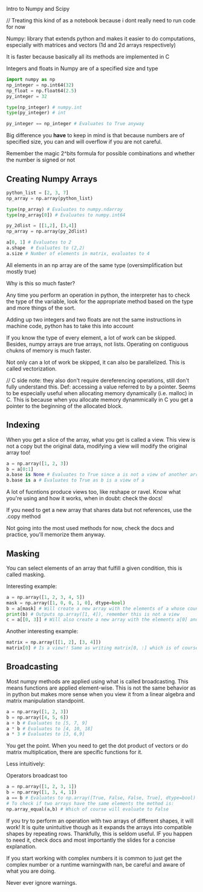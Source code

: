 Intro to Numpy and Scipy

// Treating this kind of as a notebook because i dont really need to run code for now

Numpy: library that extends python and makes it easier to do computations, especially with matrices and vectors (1d and 2d arrays respectively)

It is faster because basically all its methods are implemented in C

Integers and floats in Numpy are of a specified size and type

```py
import numpy as np
np_integer = np.int64(32)
np_float = np.float64(2.5)
py_integer = 32

type(np_integer) # numpy.int
type(py_integer) # int

py_integer == np_integer # Evaluates to True anyway

```

Big difference you **have** to keep in mind is that because numbers are of specified size, you can and will overflow if you are not careful.

Remember the magic 2^bits formula for possible combinations and whether the number is signed or not

## Creating Numpy Arrays

```py
python_list = [2, 3, 7]
np_array = np.array(python_list)

type(np_array) # Evaluates to numpy.ndarray
type(np_array[0]) # Evaluates to numpy.int64

py_2dlist = [[1,2], [3,4]]
np_array = np.array(py_2dlist)

a[0, 1] # Evaluates to 2
a.shape  # Evaluates to (2,2)
a.size # Number of elements in matrix, evaluates to 4
```

All elements in an np array are of the same type (oversimplification but mostly true)

Why is this so much faster?

Any time you perform an operation in python, the interpreter has to check the type of the variable, look for the appropriate method based on the type and more things of the sort.

Adding up two integers and two floats are not the same instructions in machine code, python has to take this into account

If you know the type of every element, a lot of work can be skipped. Besides, numpy arrays are true arrays, not lists. Operating on contiguous chukns of memory is much faster.

Not only can a lot of work be skipped, it can also be parallelized. This is called vectorization.

// C side note: they also don't require dereferencing operations, still don't fully understand this. Def: accessing a value referred to by a pointer. Seems to be especially useful when allocating memory dynamically (i.e. malloc) in C. This is because when you allocate memory dynammically in C you get a pointer to the beginning of the allocated block.

## Indexing

When you get a slice of the array, what you get is called a view. This view is not a copy but the original data, modifying a view will modify the original array too!

```py
a = np.array([1, 2, 3])
b = a[0:1]
a.base is None # Evaluates to True since a is not a view of another array
b.base is a # Evaluates to True as b is a view of a
```

A lot of fucntions produce views too, like reshape or ravel. Know what you're using and how it works, when in doubt: check the docs!

If you need to get a new array that shares data but not references, use the .copy method

Not going into the most used methods for now, check the docs and practice, you'll memorize them anyway.

## Masking

You can select elements of an array that fulfill a given condition, this is called masking.

Interesting example:

```py
a = np.array([1, 2, 3, 4, 5])
mask = np.array([1, 0, 0, 1, 0], dtype=bool)
b = a[mask] # Will create a new array with the elements of a whose counterpart in mask evaluates to True meaning indices 0, 3
print(b) # Outputs np.array([1, 4]), remember this is not a view
c = a[[0, 3]] # Will also create a new array with the elements a[0] and a[3], this is called a list
```

Another interesting example:

```py
matrix = np.array([[1, 2], [3, 4]])
matrix[0] # Is a view!! Same as writing matrix[0, :] which is of course a slice
```

## Broadcasting

Most numpy methods are applied using what is called broadcasting. This means functions are applied element-wise. This is not the same behavior as in python but makes more sense when you view it from a linear algebra and matrix manipulation standpoint.

```py
a = np.array([1, 2, 3])
b = np.array([4, 5, 6])
a + b # Evaluates to [5, 7, 9]
a * b # Evaluates to [4, 10, 18]
a * 3 # Evaluates to [3, 6,9]
```

You get the point. When you need to get the dot product of vectors or do matrix multiplication, there are specific functions for it.

Less intuitively:

Operators broadcast too

```py
a = np.array([1, 2, 3, 1])
b = np.array([1, 3, 4, 1])
a == b # Evaluates to np.array([True, False, False, True], dtype=bool)
# To check if two arrays have the same elements the method is:
np.array_equal(a,b) # Which of course will evaluate to False
```

If you try to perform an operation with two arrays of different shapes, it will work! It is quite unintuitive though as it expands the arrays into compatible shapes by repeating rows. Thankfully, this is seldom useful. IF you happen to need it, check docs and most importantly the slides for a concise explanation.

If you start working with complex numbers it is common to just get the complex number or a runtime warningwith nan, be careful and aware of what you are doing.

Never ever ignore warnings.
